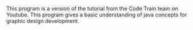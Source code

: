 This program is a version of the tutorial from the Code Train team on Youtube. This program gives a basic understanding of java concepts for graphic design development. 
